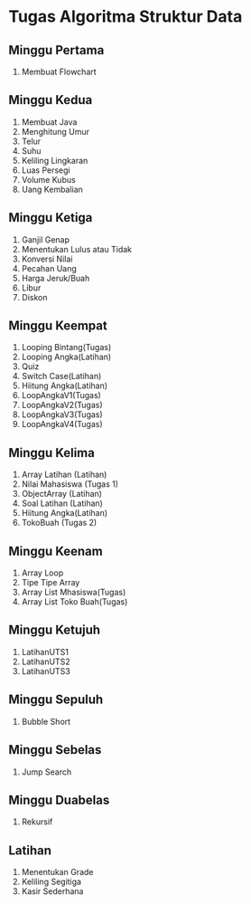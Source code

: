 # Tugas Algoritma Struktur Data

## Minggu Pertama 
1. Membuat Flowchart

## Minggu Kedua
1. Membuat Java
2. Menghitung Umur
3. Telur
4. Suhu
5. Keliling Lingkaran
6. Luas Persegi
7. Volume Kubus
8. Uang Kembalian

## Minggu Ketiga
1. Ganjil Genap
2. Menentukan Lulus atau Tidak
3. Konversi Nilai 
4. Pecahan Uang
5. Harga Jeruk/Buah
6. Libur
7. Diskon

## Minggu Keempat
1. Looping Bintang(Tugas)
2. Looping Angka(Latihan)
3. Quiz
4. Switch Case(Latihan)
5. Hiitung Angka(Latihan)
6. LoopAngkaV1(Tugas)
7. LoopAngkaV2(Tugas)
8. LoopAngkaV3(Tugas)
9. LoopAngkaV4(Tugas)

## Minggu Kelima
1. Array Latihan (Latihan)
2. Nilai Mahasiswa (Tugas 1)
3. ObjectArray (Latihan)
4. Soal Latihan (Latihan)
5. Hiitung Angka(Latihan)
6. TokoBuah (Tugas 2)

## Minggu Keenam
1. Array Loop
2. Tipe Tipe Array
3. Array List Mhasiswa(Tugas)
4. Array List Toko Buah(Tugas)

## Minggu Ketujuh
1. LatihanUTS1
2. LatihanUTS2
3. LatihanUTS3

## Minggu Sepuluh
1. Bubble Short

## Minggu Sebelas
1. Jump Search

## Minggu Duabelas
1. Rekursif

## Latihan 
1. Menentukan Grade
2. Keliling Segitiga
3. Kasir Sederhana
